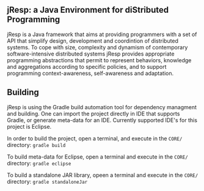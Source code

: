 ## jResp: a Java Environment for diStributed Programming

jResp is a Java framework that aims at providing programmers with a set of API that simplify design, development and coordintion of distributed systems. To cope with size, complexity and dynamism of contemporary software-intensive distributed systems jResp provides appropriate programming abstractions that permit to represent behaviors, knowledge and aggregations according to specific policies, and to support programming context-awareness, self-awareness and adaptation.
        

## Building

jResp is using the Gradle build automation tool for dependency managment and building. One can import the project directly in IDE that supports Gradle, or generate meta-data for an IDE. Currently supported IDE's for this project is Eclipse.

In order to build the project, open a terminal, and execute in the `CORE/` directory: `gradle build`

To build meta-data for Eclipse, open a terminal and execute in the `CORE/` directory: `gradle eclipse`

To build a standalone JAR library, opeen a terminal and execute in the `CORE/` directory: `gradle standaloneJar`


